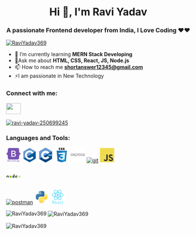 <h1 align="center">Hi 👋, I'm Ravi Yadav</h1>

<h3 align="center">A passionate Frontend developer from India, I Love Coding ❤️❤️</h3>

<p align="left"><a href="https://github.com/ryo-ma/github-profile-trophy">
  
<img src="https://github-profile-trophy.vercel.app/?username=RaviYadav369" alt="RaviYadav369" /></a></p>

- 🌱 I’m currently learning **MERN Stack Developing** 
- 💬Ask me about **HTML, CSS, React, JS, Node.js** 
- 📫 How to reach me **shortanswer12345@gmail.com** 
- ⚡I am passionate in New Technology

<h3 align="left">Connect with me:</h3>

<p align="left">
<a href="https://twitter.com/Ravi_yadav_369" target="blank"><img align="center"src="https://raw.githubusercontent.com/rahuldkjain/github-profile-readme-generator/master/src/images/icons/Social/twitter.svg" at="Ravi_yadav_369" height="30" width="40" /></a>
  
<a href="https://linkedin.com/in/ravi-yadav-250699245" target="blank"><img align="center" src="https://raw.githubusercontent.com/rahuldkjain/github-profile-readme-generator/master/src/images/icons/Social/linked-in-alt.svg" alt="ravi-yadav-250699245" height="30" width="40" /></a></p>

<h3 align="left">Languages and Tools:</h3>

<p align="left">

<a href="https://getbootstrap.com" target="_blank" rel="noreferrer">
<img src="https://raw.githubusercontent.com/devicons/devicon/master/icons/bootstrap/bootstrap-plain-wordmark.svg" alt="bootstrap" width="40" height="40" /></a>

<a href="https://www.cprogramming.com/" target="_blank" rel="noreferrer">
<img src="https://raw.githubusercontent.com/devicons/devicon/master/icons/c/c-original.svg" alt="c" width="40" height="40" /></a>

<a href="https://www.w3schools.com/cpp/" target="_blank" rel="noreferrer">
<img src="https://raw.githubusercontent.com/devicons/devicon/master/icons/cplusplus/cplusplus-original.svg" alt="cplusplus" width="40" height="40" /></a>

<a href="https://www.w3schools.com/css/" target="_blank" rel="noreferrer">
<img src="https://raw.githubusercontent.com/devicons/devicon/master/icons/css3/css3-original-wordmark.svg" alt="css3" width="40" height="40" /></a>

<a href="https://expressjs.com" target="_blank" rel="noreferrer">
<img src="https://raw.githubusercontent.com/devicons/devicon/master/icons/express/express-original-wordmark.svg" alt="express" width="40" height="40" /></a>

<a href="https://git-scm.com/" target="_blank" rel="noreferrer">
<img src="https://www.vectorlogo.zone/logos/git-scm/git-scm-icon.svg" alt="git" width="40" height="40" /></a>

<a href="https://developer.mozilla.org/en-US/docs/Web/JavaScript" target="_blank" rel="noreferrer">
<img src="https://raw.githubusercontent.com/devicons/devicon/master/icons/javascript/javascript-original.svg" alt="javascript" width="40" height="40" /></a>

<a href="https://nodejs.org" target="_blank" rel="noreferrer"><img src="https://raw.githubusercontent.com/devicons/devicon/master/icons/nodejs/nodejs-original-wordmark.svg" alt="nodejs" width="40" height="40" /></a>

<a href="https://postman.com" target="_blank" rel="noreferrer">
<img src="https://www.vectorlogo.zone/logos/getpostman/getpostman-icon.svg" alt="postman" width="40"height="40" /></a>

<a href="https://www.python.org" target="_blank" rel="noreferrer">
<img src="https://raw.githubusercontent.com/devicons/devicon/master/icons/python/python-original.svg" alt="python" width="40" height="40" /></a>

<a href="https://reactjs.org/" target="_blank" rel="noreferrer">
<img src="https://raw.githubusercontent.com/devicons/devicon/master/icons/react/react-original-wordmark.svg" alt="react" width="40" height="40" /></a>

</p>

<p> <img align="left" src="https://github-readme-stats.vercel.app/api/top-langs?username=RaviYadav369&show_icons=true&locale=en&layout=compact" alt="RaviYadav369" /></p>

<p>&nbsp;<img align="center" src="https://github-readme-stats.vercel.app/api?username=RaviYadav369&show_icons=true&locale=en"alt="RaviYadav369" /></p>

<p><img align="center" src="https://github-readme-streak-stats.herokuapp.com/?user=RaviYadav369&" alt="RaviYadav369" /></p>
